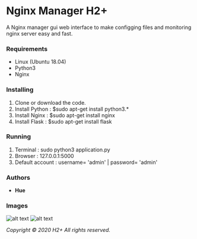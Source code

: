 # Nginx Manager H2+

A Nginx manager gui web interface to make configging files and monitoring nginx server easy and fast.

### Requirements

  - Linux (Ubuntu 18.04)
  - Python3
  - Nginx
  

### Installing

1. Clone or download the code.
2. Install Python : $sudo apt-get install python3.* 
3. Install Nginx  : $sudo apt-get install nginx 
4. Install Flask  : $sudo apt-get install flask

### Running

1. Terminal : sudo python3 application.py
2. Browser  : 127.0.0.1:5000
3. Default account : username= 'admin' | password= 'admin' 

### Authors
 - **Hue**

### Images
![alt text](https://github.com/athenakimhue/Nginx_Manager_GUI/blob/master/Images/02-%20Run.PNG)
![alt text](https://github.com/athenakimhue/Nginx_Manager_GUI/blob/master/Images/04-%20Main%20GUI%202.PNG)

*Copyright © 2020 H2+ All rights reserved.*
